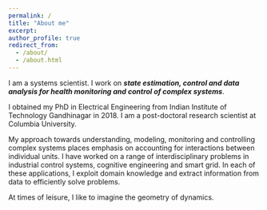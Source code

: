 ```yaml
---
permalink: /
title: "About me"
excerpt: 
author_profile: true
redirect_from: 
  - /about/
  - /about.html
---
```


I am a systems scientist. I work on ***state estimation, control and data analysis for health monitoring and control of complex systems***.

I obtained my PhD in Electrical Engineering from Indian Institute of Technology Gandhinagar in 2018. I am a post-doctoral research scientist at Columbia University.

My approach towards understanding, modeling, monitoring and controlling complex systems places emphasis on accounting for interactions between individual units. I have worked on a
range of interdisciplinary problems in industrial control systems, cognitive engineering and smart grid. In each of these applications, I exploit domain knowledge and extract
information from data to efficiently solve problems.

At times of leisure, I like to imagine the geometry of dynamics.